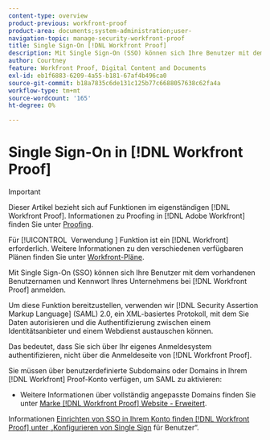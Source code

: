 ```yaml
---
content-type: overview
product-previous: workfront-proof
product-area: documents;system-administration;user-
navigation-topic: manage-security-workfront-proof
title: Single Sign-On [!DNL Workfront Proof]
description: Mit Single Sign-On (SSO) können sich Ihre Benutzer mit dem vorhandenen Benutzernamen  [!DNL Workfront Proof]  Kennwort Ihres Unternehmens bei anmelden.
author: Courtney
feature: Workfront Proof, Digital Content and Documents
exl-id: eb1f6883-6209-4a55-b181-67af4b496ca0
source-git-commit: b18a7835c6de131c125b77c6688057638c62fa4a
workflow-type: tm+mt
source-wordcount: '165'
ht-degree: 0%

---
```


# Single Sign-On in [!DNL Workfront Proof]

>[!IMPORTANT]
>
>Dieser Artikel bezieht sich auf Funktionen im eigenständigen [!DNL Workfront Proof]. Informationen zu Proofing in [!DNL Adobe Workfront] finden Sie unter [Proofing](../../../review-and-approve-work/proofing/proofing.md).

Für [!UICONTROL &#x200B; Verwendung &#x200B;] Funktion ist ein [!DNL Workfront] erforderlich. Weitere Informationen zu den verschiedenen verfügbaren Plänen finden Sie unter [Workfront-Pläne](https://business.adobe.com/products/workfront/pricing.html).

Mit Single Sign-On (SSO) können sich Ihre Benutzer mit dem vorhandenen Benutzernamen und Kennwort Ihres Unternehmens bei [!DNL Workfront Proof] anmelden.

Um diese Funktion bereitzustellen, verwenden wir [!DNL Security Assertion Markup Language] (SAML) 2.0, ein XML-basiertes Protokoll, mit dem Sie Daten autorisieren und die Authentifizierung zwischen einem Identitätsanbieter und einem Webdienst austauschen können.

Das bedeutet, dass Sie sich über Ihr eigenes Anmeldesystem authentifizieren, nicht über die Anmeldeseite von [!DNL Workfront Proof].

Sie müssen über benutzerdefinierte Subdomains oder Domains in Ihrem [!DNL Workfront] Proof-Konto verfügen, um SAML zu aktivieren:

<!--* Custom sub-domains are free to set up. See our [Configure a branded domain in Workfront Proof](../../../workfront-proof/wp-acct-admin/branding/configure-branded-domain-in-wp.md) for more information.-->
* Weitere Informationen über vollständig angepasste Domains finden Sie unter [Marke [!DNL Workfront Proof] Website - Erweitert](../../../workfront-proof/wp-acct-admin/branding/brand-wp-site-advanced.md).

Informationen [&#x200B; Einrichten von SSO in Ihrem Konto finden  [!DNL Workfront Proof]  unter „Konfigurieren von Single Sign](../../../workfront-proof/wp-acct-admin/account-settings/configure-sso-for-wp-users.md) für Benutzer“.

